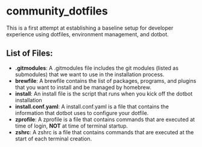# community_dotfiles
This is a first attempt at establishing a baseline setup for developer experience using dotfiles, environment management, and dotbot.

## List of Files:

- **.gitmodules**: A .gitmodules file includes the git modules (listed as submodules) that we want to use in the installation process.
- **brewfile**: A brewfile contains the list of packages, programs, and plugins that you want to install and be managed by homebrew.
- **install**: An install file is the script that runs when you kick off the dotbot installation
- **install.conf.yaml**: A install.conf.yaml is a file that contains the information that dotbot uses to configure your dotfile. 
- **zprofile**: A zprofile is a file that contains commands that are executed at time of login, **NOT** at time of terminal startup. 
- **zshrc**: A zshrc is a file that contains commands that are executed at the start of each terminal creation.

